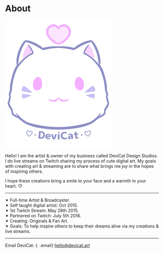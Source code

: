# About
![](img/dc.png)

Hello! I am the artist & owner of my business called DeviCat Design Studios. I do live streams on Twitch sharing my process of cute digital art. My goals with creating art & streaming are to share what brings me joy in the hopes of inspiring others.

I hope these creations bring a smile to your face and a warmth in your heart. ♡

---
✦ Full-time Artist & Broadcaster. <br>
✦ Self taught digital artist: Oct 2015. <br>
✦ 1st Twitch Stream: May 28th 2015. <br>
✦ Partnered on Twitch: July 5th 2016. <br>
✦ Creating: Originals & Fan Art. <br>
✦ Goals: To help inspire others to keep their dreams alive via my creations & live streams. <br>

---
<!-- ---
--- -->

Email DeviCat:
{: .email}
[hello@devicat.art](mailto:hello@devicat.art)
